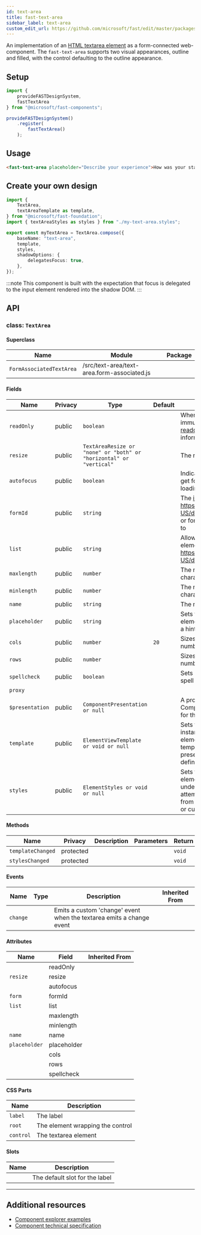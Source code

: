 ```yaml
---
id: text-area
title: fast-text-area
sidebar_label: text-area
custom_edit_url: https://github.com/microsoft/fast/edit/master/packages/web-components/fast-foundation/src/text-area/README.md
---
```


An implementation of an [HTML textarea element](https://developer.mozilla.org/en-US/docs/Web/HTML/Element/textarea) as a form-connected web-component. The `fast-text-area` supports two visual appearances, outline and filled, with the control defaulting to the outline appearance.

## Setup

```ts
import {
    provideFASTDesignSystem,
    fastTextArea
} from "@microsoft/fast-components";

provideFASTDesignSystem()
    .register(
        fastTextArea()
    );
```

## Usage

```html live
<fast-text-area placeholder="Describe your experience">How was your stay?</fast-text-area>
```

## Create your own design

```ts
import {
    TextArea,
    textAreaTemplate as template,
} from "@microsoft/fast-foundation";
import { textAreaStyles as styles } from "./my-text-area.styles";

export const myTextArea = TextArea.compose({
    baseName: "text-area",
    template,
    styles,
    shadowOptions: {
        delegatesFocus: true,
    },
});
```

:::note
This component is built with the expectation that focus is delegated to the input element rendered into the shadow DOM.
:::

## API



### class: `TextArea`

#### Superclass

| Name                     | Module                                      | Package |
| ------------------------ | ------------------------------------------- | ------- |
| `FormAssociatedTextArea` | /src/text-area/text-area.form-associated.js |         |

#### Fields

| Name            | Privacy | Type                                                               | Default | Description                                                                                                                                                                                              | Inherited From         |
| --------------- | ------- | ------------------------------------------------------------------ | ------- | -------------------------------------------------------------------------------------------------------------------------------------------------------------------------------------------------------- | ---------------------- |
| `readOnly`      | public  | `boolean`                                                          |         | When true, the control will be immutable by user interaction. See [readonly HTML attribute](https://developer.mozilla.org/en-US/docs/Web/HTML/Attributes/readonly) for more information.              |                        |
| `resize`        | public  | `TextAreaResize or "none" or "both" or "horizontal" or "vertical"` |         | The resize mode of the element.                                                                                                                                                                          |                        |
| `autofocus`     | public  | `boolean`                                                          |         | Indicates that this element should get focus after the page finishes loading.                                                                                                                            |                        |
| `formId`        | public  | `string`                                                           |         | The [id](https://developer.mozilla.org/en-US/docs/Web/HTML/Global\_attributes/id) of the {@link https://developer.mozilla.org/en-US/docs/Web/HTML/Element/form or form} the element is associated to |                        |
| `list`          | public  | `string`                                                           |         | Allows associating a [datalist](https://developer.mozilla.org/en-US/docs/Web/HTML/Element/datalist) to the element by {@link https://developer.mozilla.org/en-US/docs/Web/API/Element/id}.           |                        |
| `maxlength`     | public  | `number`                                                           |         | The maximum number of characters a user can enter.                                                                                                                                                       |                        |
| `minlength`     | public  | `number`                                                           |         | The minimum number of characters a user can enter.                                                                                                                                                       |                        |
| `name`          | public  | `string`                                                           |         | The name of the element.                                                                                                                                                                                 |                        |
| `placeholder`   | public  | `string`                                                           |         | Sets the placeholder value of the element, generally used to provide a hint to the user.                                                                                                                 |                        |
| `cols`          | public  | `number`                                                           | `20`    | Sizes the element horizontally by a number of character columns.                                                                                                                                         |                        |
| `rows`          | public  | `number`                                                           |         | Sizes the element vertically by a number of character rows.                                                                                                                                              |                        |
| `spellcheck`    | public  | `boolean`                                                          |         | Sets if the element is eligible for spell checking but the UA.                                                                                                                                           |                        |
| `proxy`         |         |                                                                    |         |                                                                                                                                                                                                          | FormAssociatedTextArea |
| `$presentation` | public  | `ComponentPresentation or null`                                    |         | A property which resolves the ComponentPresentation instance for the current component.                                                                                                                  | FoundationElement      |
| `template`      | public  | `ElementViewTemplate or void or null`                              |         | Sets the template of the element instance. When undefined, the element will attempt to resolve the template from the associated presentation or custom element definition.                               | FoundationElement      |
| `styles`        | public  | `ElementStyles or void or null`                                    |         | Sets the default styles for the element instance. When undefined, the element will attempt to resolve default styles from the associated presentation or custom element definition.                      | FoundationElement      |

#### Methods

| Name              | Privacy   | Description | Parameters | Return | Inherited From    |
| ----------------- | --------- | ----------- | ---------- | ------ | ----------------- |
| `templateChanged` | protected |             |            | `void` | FoundationElement |
| `stylesChanged`   | protected |             |            | `void` | FoundationElement |

#### Events

| Name     | Type | Description                                                          | Inherited From |
| -------- | ---- | -------------------------------------------------------------------- | -------------- |
| `change` |      | Emits a custom 'change' event when the textarea emits a change event |                |

#### Attributes

| Name          | Field       | Inherited From |
| ------------- | ----------- | -------------- |
|               | readOnly    |                |
| `resize`      | resize      |                |
|               | autofocus   |                |
| `form`        | formId      |                |
| `list`        | list        |                |
|               | maxlength   |                |
|               | minlength   |                |
| `name`        | name        |                |
| `placeholder` | placeholder |                |
|               | cols        |                |
|               | rows        |                |
|               | spellcheck  |                |

#### CSS Parts

| Name      | Description                      |
| --------- | -------------------------------- |
| `label`   | The label                        |
| `root`    | The element wrapping the control |
| `control` | The textarea element             |

#### Slots

| Name | Description                    |
| ---- | ------------------------------ |
|      | The default slot for the label |

<hr/>


## Additional resources

* [Component explorer examples](https://explore.fast.design/components/fast-text-area)
* [Component technical specification](https://github.com/microsoft/fast/blob/master/packages/web-components/fast-foundation/src/text-area/text-area.spec.md)